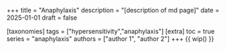 +++
title = "Anaphylaxis"
description = "[description of md page]"
date = 2025-01-01
draft = false

[taxonomies]
tags = ["hypersensitivity","anaphylaxis"]
[extra]
toc = true
series = "anaphylaxis"
authors = ["author 1", "author 2"]
+++
{{ wip() }}

</br>
</br>

<div class="blur-container">

</div>
